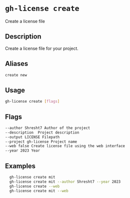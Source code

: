 # `gh-license create`

Create a license file

## Description

Create a license file for your project.

## Aliases

```sh
create new
```

## Usage

```sh
gh-license create [flags]
```

## Flags

```sh
--author Shresht7 Author of the project
--description  Project description
--output LICENSE Filepath
--project gh-license Project name
--web false Create license file using the web interface
--year 2023 Year
```

## Examples

```sh
  gh-license create mit
  gh-license create mit --author Shresht7 --year 2023
  gh-license create --web
  gh-license create mit --web

```

